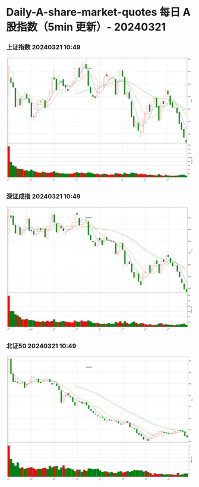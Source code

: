 
# Daily-A-share-market-quotes 每日 A 股指数（5min 更新）- 20240321

### 上证指数 20240321 10:49
![](./fig/2024/3/20240321-sh000001.png)

### 深证成指 20240321 10:49
![](./fig/2024/3/20240321-sz399001.png)

### 北证50 20240321 10:49
![](./fig/2024/3/20240321-bj899050.png)
